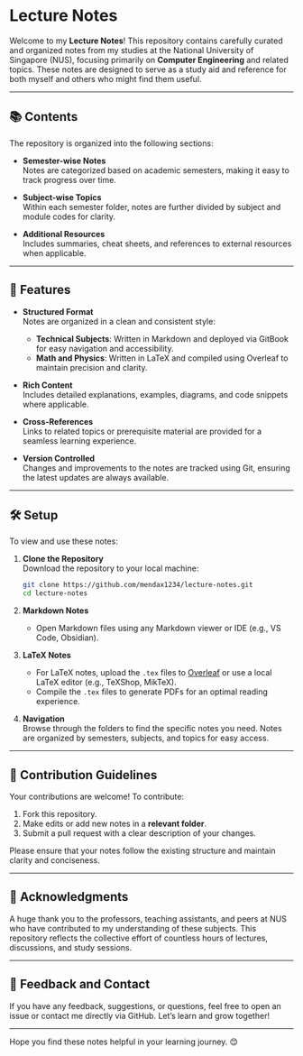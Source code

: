 # Lecture Notes

Welcome to my **Lecture Notes**! This repository contains carefully curated and organized notes from my studies at the National University of Singapore (NUS), focusing primarily on **Computer Engineering** and related topics. These notes are designed to serve as a study aid and reference for both myself and others who might find them useful.

---

## 📚 **Contents**

The repository is organized into the following sections:

- **Semester-wise Notes**  
  Notes are categorized based on academic semesters, making it easy to track progress over time.

- **Subject-wise Topics**  
  Within each semester folder, notes are further divided by subject and module codes for clarity.

- **Additional Resources**  
  Includes summaries, cheat sheets, and references to external resources when applicable.

---

## 🔖 **Features**

- **Structured Format**  
  Notes are organized in a clean and consistent style:  
  - **Technical Subjects**: Written in Markdown and deployed via GitBook for easy navigation and accessibility.  
  - **Math and Physics**: Written in LaTeX and compiled using Overleaf to maintain precision and clarity.  

- **Rich Content**  
  Includes detailed explanations, examples, diagrams, and code snippets where applicable.

- **Cross-References**  
  Links to related topics or prerequisite material are provided for a seamless learning experience.

- **Version Controlled**  
  Changes and improvements to the notes are tracked using Git, ensuring the latest updates are always available.

---

## 🛠 **Setup**

To view and use these notes:

1. **Clone the Repository**  
   Download the repository to your local machine:  
   ```bash
   git clone https://github.com/mendax1234/lecture-notes.git
   cd lecture-notes
   ```

2. **Markdown Notes**  
   - Open Markdown files using any Markdown viewer or IDE (e.g., VS Code, Obsidian).  

3. **LaTeX Notes**  
   - For LaTeX notes, upload the `.tex` files to [Overleaf](https://www.overleaf.com/) or use a local LaTeX editor (e.g., TeXShop, MikTeX).  
   - Compile the `.tex` files to generate PDFs for an optimal reading experience.

4. **Navigation**  
   Browse through the folders to find the specific notes you need. Notes are organized by semesters, subjects, and topics for easy access.

---

## 📝 **Contribution Guidelines**

Your contributions are welcome! To contribute:

1. Fork this repository.
2. Make edits or add new notes in a **relevant folder**.
3. Submit a pull request with a clear description of your changes.

Please ensure that your notes follow the existing structure and maintain clarity and conciseness.

---

## 🙌 **Acknowledgments**

A huge thank you to the professors, teaching assistants, and peers at NUS who have contributed to my understanding of these subjects. This repository reflects the collective effort of countless hours of lectures, discussions, and study sessions.

---

## 📨 **Feedback and Contact**

If you have any feedback, suggestions, or questions, feel free to open an issue or contact me directly via GitHub. Let’s learn and grow together!  

---

Hope you find these notes helpful in your learning journey. 😊 